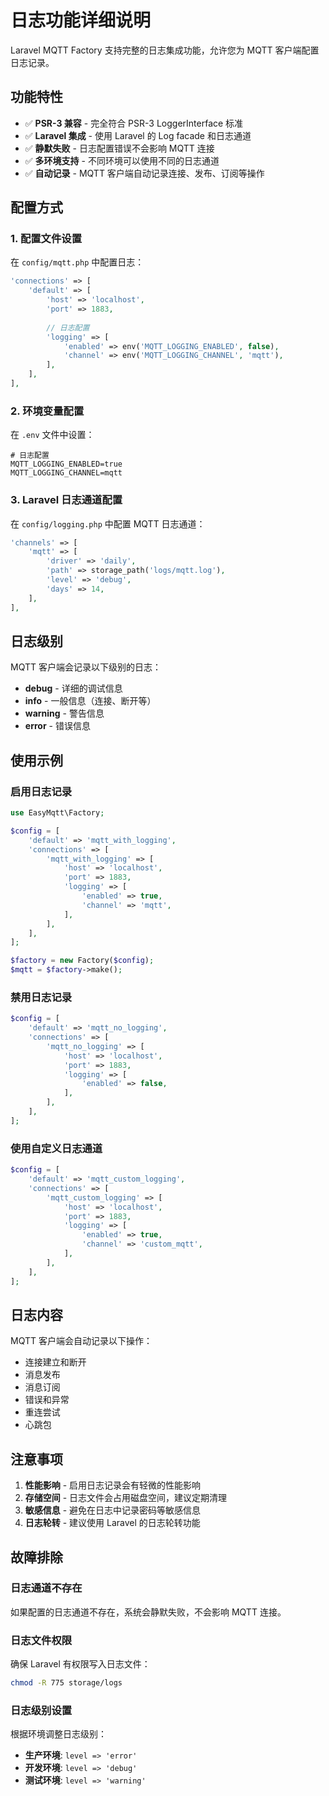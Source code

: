 # 日志功能详细说明

Laravel MQTT Factory 支持完整的日志集成功能，允许您为 MQTT 客户端配置日志记录。

## 功能特性

- ✅ **PSR-3 兼容** - 完全符合 PSR-3 LoggerInterface 标准
- ✅ **Laravel 集成** - 使用 Laravel 的 Log facade 和日志通道
- ✅ **静默失败** - 日志配置错误不会影响 MQTT 连接
- ✅ **多环境支持** - 不同环境可以使用不同的日志通道
- ✅ **自动记录** - MQTT 客户端自动记录连接、发布、订阅等操作

## 配置方式

### 1. 配置文件设置

在 `config/mqtt.php` 中配置日志：

```php
'connections' => [
    'default' => [
        'host' => 'localhost',
        'port' => 1883,
        
        // 日志配置
        'logging' => [
            'enabled' => env('MQTT_LOGGING_ENABLED', false),
            'channel' => env('MQTT_LOGGING_CHANNEL', 'mqtt'),
        ],
    ],
],
```

### 2. 环境变量配置

在 `.env` 文件中设置：

```env
# 日志配置
MQTT_LOGGING_ENABLED=true
MQTT_LOGGING_CHANNEL=mqtt
```

### 3. Laravel 日志通道配置

在 `config/logging.php` 中配置 MQTT 日志通道：

```php
'channels' => [
    'mqtt' => [
        'driver' => 'daily',
        'path' => storage_path('logs/mqtt.log'),
        'level' => 'debug',
        'days' => 14,
    ],
],
```

## 日志级别

MQTT 客户端会记录以下级别的日志：

- **debug** - 详细的调试信息
- **info** - 一般信息（连接、断开等）
- **warning** - 警告信息
- **error** - 错误信息

## 使用示例

### 启用日志记录

```php
use EasyMqtt\Factory;

$config = [
    'default' => 'mqtt_with_logging',
    'connections' => [
        'mqtt_with_logging' => [
            'host' => 'localhost',
            'port' => 1883,
            'logging' => [
                'enabled' => true,
                'channel' => 'mqtt',
            ],
        ],
    ],
];

$factory = new Factory($config);
$mqtt = $factory->make();
```

### 禁用日志记录

```php
$config = [
    'default' => 'mqtt_no_logging',
    'connections' => [
        'mqtt_no_logging' => [
            'host' => 'localhost',
            'port' => 1883,
            'logging' => [
                'enabled' => false,
            ],
        ],
    ],
];
```

### 使用自定义日志通道

```php
$config = [
    'default' => 'mqtt_custom_logging',
    'connections' => [
        'mqtt_custom_logging' => [
            'host' => 'localhost',
            'port' => 1883,
            'logging' => [
                'enabled' => true,
                'channel' => 'custom_mqtt',
            ],
        ],
    ],
];
```

## 日志内容

MQTT 客户端会自动记录以下操作：

- 连接建立和断开
- 消息发布
- 消息订阅
- 错误和异常
- 重连尝试
- 心跳包

## 注意事项

1. **性能影响** - 启用日志记录会有轻微的性能影响
2. **存储空间** - 日志文件会占用磁盘空间，建议定期清理
3. **敏感信息** - 避免在日志中记录密码等敏感信息
4. **日志轮转** - 建议使用 Laravel 的日志轮转功能

## 故障排除

### 日志通道不存在

如果配置的日志通道不存在，系统会静默失败，不会影响 MQTT 连接。

### 日志文件权限

确保 Laravel 有权限写入日志文件：

```bash
chmod -R 775 storage/logs
```

### 日志级别设置

根据环境调整日志级别：

- **生产环境**: `level => 'error'`
- **开发环境**: `level => 'debug'`
- **测试环境**: `level => 'warning'`
